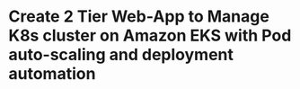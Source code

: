 # Create 2 Tier Web-App to Manage K8s cluster on Amazon EKS with Pod auto-scaling and deployment automation
